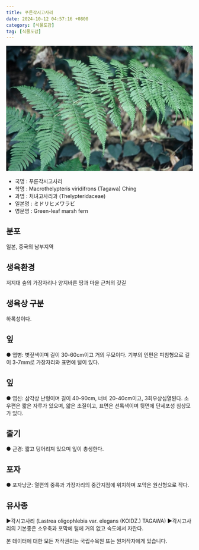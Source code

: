 ```yaml
---
title: 푸른각시고사리
date: 2024-10-12 04:57:16 +0800
category: [식물도감]
tag: [식물도감]
---
```




![푸른각시고사리](/assets/img/fileUpload/plants/basic/Davalliaceae/Thelypteris/3844/1_th2.JPG)
- 국명 : 푸른각시고사리
- 학명 : Macrothelypteris viridifrons (Tagawa) Ching
- 과명 : 처녀고사리과 (Thelypteridaceae)
- 일본명 : ミドリヒメワラビ
- 영문명 : Green-leaf marsh fern


## 분포
일본, 중국의 남부지역
## 생육환경
저지대 숲의 가장자리나 양지바른 땅과 마을 근처의 갓길
## 생육상 구분
하록성이다. 
## 잎
● 엽병: 볏짚색이며 길이 30-60cm이고 거의 무모이다. 기부의 인편은 피침형으로 길이 3-7mm로 가장자리와 표면에 털이 있다. 
## 잎
● 엽신: 삼각상 난형이며 길이 40-90cm, 너비 20-40cm이고, 3회우상심열된다. 소우편은 짧은 자루가 있으며, 얇은 초질이고, 표면은 선록색이며 뒷면에 단세포성 침상모가 있다. 
## 줄기
● 근경: 짧고 덩어리져 있으며 잎이 총생한다. 
## 포자
● 포자낭군: 열편의 중륵과 가장자리의 중간지점에 위치하며 포막은 원신형으로 작다. 
## 유사종
▶각시고사리 (Lastrea oligophlebia var. elegans (KOIDZ.) TAGAWA)
▶각시고사리의 기본종은 소우축과 포막에 털에 거의 없고 숙도에서 자란다.






본 데이터에 대한 모든 저작권리는 국립수목원 또는 원저작자에게 있습니다.

